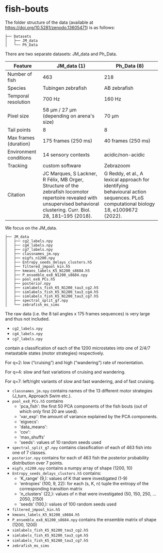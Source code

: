 # fish-bouts

The folder structure of the data (available at https://doi.org/10.5281/zenodo.13605471) is as follows:

```
├── Datasets
│   ├── JM_data
│   └── Ph_Data
```

There are two separate datasets: JM_data and Ph_Data.

| Feature              | JM_data (1)                 | Ph_Data (8)               |
|----------------------|-----------------------------|---------------------------|
| Number of fish       | 463                         | 218                       |
| Species              | Tubingen zebrafish          | AB zebrafish              |
| Temporal resolution  | 700 Hz                      | 160 Hz                    |
| Pixel size           | 58 µm / 27 µm (depending on arena's size)               | 70 µm                     |
| Tail points          | 8                           | 8                         |
| Max frames (duration) | 175 frames (250 ms)        | 40 frames (250 ms)        |
| Environment conditions | 14 sensory contexts      | acidic/non-acidic      |
| Tracking             | custom software        | Zebrazoom       | 
| Citation   | JC Marques, S Lackner, R Félix, MB Orger, Structure of the zebrafish locomotor repertoire revealed with unsupervised behavioral clustering. Curr. Biol. 28, 181–195 (2018).   |  G Reddy, et al., A lexical approach for identifying behavioural action sequences. PLoS computational biology 18, e1009672 (2022).      |

We focus on the JM_data. 
```
├── JM_data
│   ├── cg2_labels.npy
│   ├── cg4_labels.npy
│   ├── cg7_labels.npy
│   ├── classnames_jm.npy
│   ├── eigfs_n1200.npy
│   ├── Entropy_seeds_delays_clusters.h5
│   ├── filtered_jmpool_kin.h5
│   ├── kmeans_labels_K5_N1200_s8684.h5
│   ├── P_ensemble_ex8_N1200_s8684.npy
│   ├── pool_ex8_PCs.h5
│   ├── posterior.npy
│   ├── simlabels_fish_K5_N1200_tau3_cg2.h5
│   ├── simlabels_fish_K5_N1200_tau3_cg4.h5
│   ├── simlabels_fish_K5_N1200_tau3_cg7.h5
│   ├── spectral_split_g7.npy
│   └── zebrafish_ms_sims
```

The raw data (i.e. the 8 tail angles x 175 frames sequences) is very large and thus not included. 

- ```cg2_labels.npy```
- ```cg4_labels.npy```
- ```cg7_labels.npy```

contain a classification of each of the 1200 microstates into one of 2/4/7 metastable states (motor strategies) respectively.

For q=2: low (“cruising”) and high (“wandering”) rate of reorientation.

For q=4: slow and fast variations of cruising and wandering.

For q=7: left/right variants of slow and fast wandering, and of fast cruising.

- ```classnames_jm.npy``` contains names of the 13 different motor strategies (J_turn, Approach Swim etc.).
- ```pool_ex8_PCs.h5``` contains
  - 'pca_fish': the first 50 PCA components of the fish bouts (out of which only first 20 are used).
  - 'var_exp': the amount of variance explained by the PCA components.
  - 'eigvecs': 
  - 'data_means': 
  - 'cov': 
  - 'max_shuffs'
  - 'seeds': values of 10 random seeds used
- ```spectral_split_g7.npy``` contains classification of each of 463 fish into one of 7 classes.
- ```posterior.npy``` contains for each of 463 fish the posterior probability distribution over 7 points.
- ```eigfs_n1200.npy``` contains a numpy array of shape (1200, 10)
- ```Entropy_seeds_delays_clusters.h5``` contains:
  - 'K_range' (9,): values of K that were investigated (1-9)
  - 'entropies' (100, 9, 22): for each (s, K, n) tuple the entropy of the corresponding transition matrix
  - 'n_clusters' (22,): values of n that were investigated (50,  150,  250, ... 2050, 2150)
  - 'seeds' (100,): values of 100 random seeds used
- ```filtered_jmpool_kin.h5``` 
- ```kmeans_labels_K5_N1200_s8684.h5```
- ```P_ensemble_ex8_N1200_s8684.npy``` contains the ensemble matrix of shape (1200, 1200)
- ```simlabels_fish_K5_N1200_tau3_cg2.h5```
- ```simlabels_fish_K5_N1200_tau3_cg4.h5```
- ```simlabels_fish_K5_N1200_tau3_cg7.h5```
- ```zebrafish_ms_sims```
